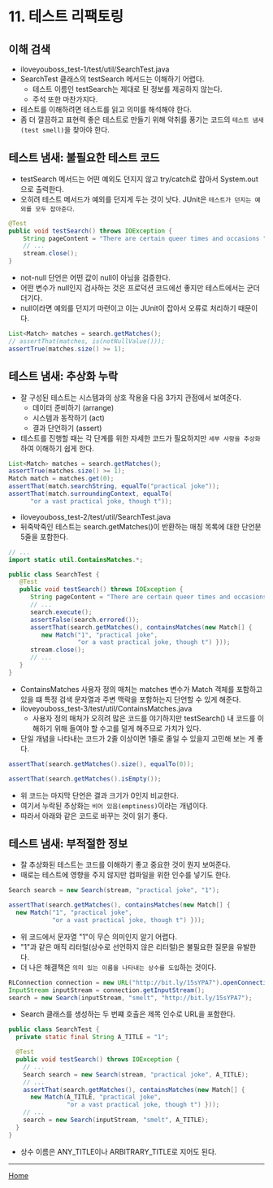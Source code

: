 # 11. 테스트 리팩토링

## 이해 검색

- iloveyouboss_test-1/test/util/SearchTest.java
- SearchTest 클래스의 testSearch 메서드는 이해하기 어렵다.
  - 테스트 이름인 testSearch는 제대로 된 정보를 제공하지 않는다.
  - 주석 또한 마찬가지다.
- 테스트를 이해하려면 테스트를 읽고 의미를 해석해야 한다.
- 좀 더 깔끔하고 표현력 좋은 테스트로 만들기 위해 악취를 풍기는 코드의 `테스트 냄새(test smell)`을 찾아야 한다.

## 테스트 냄새: 불필요한 테스트 코드

- testSearch 메서드는 어떤 예외도 던지지 않고 try/catch로 잡아서 System.out으로 출력한다.
- 오히려 테스트 메서드가 예외를 던지게 두는 것이 낫다. JUnit은 `테스트가 던지는 예외를 모두 잡아준다`.

```java
@Test
public void testSearch() throws IOException {
    String pageContent = "There are certain queer times and occasions " +
    // ...
    stream.close();
}
```

- not-null 단언은 어떤 값이 null이 아님을 검증한다.
- 어떤 변수가 null인지 검사하는 것은 프로덕션 코드에선 좋지만 테스트에서는 군더더기다.
- null이라면 예외를 던지기 마련이고 이는 JUnit이 잡아서 오류로 처리하기 때문이다.

```java
List<Match> matches = search.getMatches();
// assertThat(matches, is(notNullValue()));
assertTrue(matches.size() >= 1);
```

## 테스트 냄새: 추상화 누락

- 잘 구성된 테스트는 시스템과의 상호 작용을 다음 3가지 관점에서 보여준다.
  - 데이터 준비하기 (arrange)
  - 시스템과 동작하기 (act)
  - 결과 단언하기 (assert)
- 테스트를 진행할 때는 각 단계를 위한 자세한 코드가 필요하지만 `세부 사항을 추상화`하여 이해하기 쉽게 한다.

```java
List<Match> matches = search.getMatches();
assertTrue(matches.size() >= 1);
Match match = matches.get(0);
assertThat(match.searchString, equalTo("practical joke"));
assertThat(match.surroundingContext, equalTo(
      "or a vast practical joke, though t"));
```

- iloveyouboss_test-2/test/util/SearchTest.java
- 뒤죽박죽인 테스트는 search.getMatches()이 반환하는 매칭 목록에 대한 단언문 5줄을 포함한다.

```java
// ...
import static util.ContainsMatches.*;

public class SearchTest {
   @Test
   public void testSearch() throws IOException {
      String pageContent = "There are certain queer times and occasions " +
      // ...
      search.execute();
      assertFalse(search.errored());
      assertThat(search.getMatches(), containsMatches(new Match[] { 
         new Match("1", "practical joke", 
                   "or a vast practical joke, though t") }));
      stream.close();
      // ...
   }
}
```

- ContainsMatches 사용자 정의 매처는 matches 변수가 Match 객체를 포함하고 있을 떄 특정 검색 문자열과 주변 맥락을 포함하는지 단언할 수 있게 해준다.
- iloveyouboss_test-3/test/util/ContainsMatches.java
  - 사용자 정의 매처가 오히려 많은 코드를 야기하지만 testSearch() 내 코드를 이해하기 위해 들여야 할 수고를 덜게 해주므로 가치가 있다.
- 단일 개념을 나타내는 코드가 2줄 이상이면 1줄로 줄일 수 있을지 고민해 보는 게 좋다.

```java
assertThat(search.getMatches().size(), equalTo(0));
```

```java
assertThat(search.getMatches().isEmpty());
```

- 위 코드는 마지막 단언은 결과 크기가 0인지 비교한다.
- 여기서 누락된 추상화는 `비어 있음(emptiness)`이라는 개념이다.
- 따라서 아래와 같은 코드로 바꾸는 것이 읽기 좋다.

## 테스트 냄새: 부적절한 정보

- 잘 추상화된 테스트는 코드를 이해하기 좋고 중요한 것이 뭔지 보여준다.
- 때로는 테스트에 영향을 주지 않지만 컴파일을 위한 인수를 넣기도 한다.

```java
Search search = new Search(stream, "practical joke", "1");
```
```java
assertThat(search.getMatches(), containsMatches(new Match[] { 
  new Match("1", "practical joke", 
            "or a vast practical joke, though t") }));
```

- 위 코드에서 문자열 "1"이 무슨 의미인지 알기 어렵다.
- "1"과 같은 매직 리터럴(상수로 선언하지 않은 리터럴)은 불필요한 질문을 유발한다.
- 더 나은 해결책은 `의미 있는 이름을 나타내는 상수를 도입`하는 것이다.

```java
RLConnection connection = new URL("http://bit.ly/15sYPA7").openConnection();
InputStream inputStream = connection.getInputStream();
search = new Search(inputStream, "smelt", "http://bit.ly/15sYPA7");
```

- Search 클래스를 생성하는 두 번쨰 호출은 제목 인수로 URL을 포함한다.

```java
public class SearchTest {
  private static final String A_TITLE = "1";

  @Test
  public void testSearch() throws IOException {
    // ...
    Search search = new Search(stream, "practical joke", A_TITLE);
    // ...
    assertThat(search.getMatches(), containsMatches(new Match[] { 
      new Match(A_TITLE, "practical joke", 
                "or a vast practical joke, though t") }));
    // ...
    search = new Search(inputStream, "smelt", A_TITLE);
  }
}
```

- 상수 이름은 ANY_TITLE이나 ARBITRARY_TITLE로 지어도 된다.

---
[Home](../README.md)
